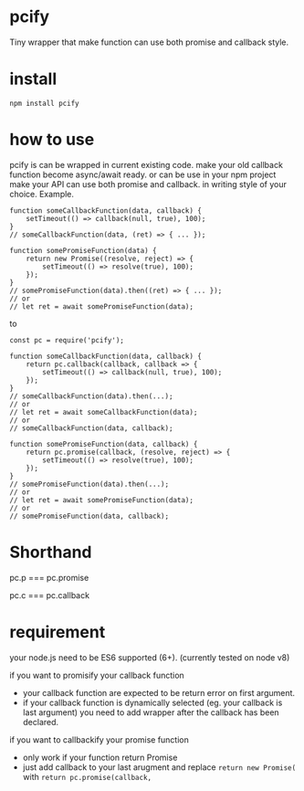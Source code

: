 

# pcify
Tiny wrapper that make function can use both promise and callback style.

# install
    npm install pcify

# how to use
pcify is can be wrapped in current existing code. make your old callback function become async/await ready.
or can be use in your npm project make your API can use both promise and callback. in writing style of your choice.
Example.

    function someCallbackFunction(data, callback) {
	    setTimeout(() => callback(null, true), 100);
    }
	// someCallbackFunction(data, (ret) => { ... });

    function somePromiseFunction(data) {
	    return new Promise((resolve, reject) => {
		    setTimeout(() => resolve(true), 100);
	    });
    }
	// somePromiseFunction(data).then((ret) => { ... });
	// or
	// let ret = await somePromiseFunction(data);

to

    const pc = require('pcify');

    function someCallbackFunction(data, callback) {
	    return pc.callback(callback, callback => {
		    setTimeout(() => callback(null, true), 100);
	    });
    }
	// someCallbackFunction(data).then(...);
	// or
	// let ret = await someCallbackFunction(data);
	// or
	// someCallbackFunction(data, callback);
	
    function somePromiseFunction(data, callback) {
	    return pc.promise(callback, (resolve, reject) => {
		    setTimeout(() => resolve(true), 100);
	    });
    }
	// somePromiseFunction(data).then(...);
	// or
	// let ret = await somePromiseFunction(data);
	// or
	// somePromiseFunction(data, callback);
	
# Shorthand

pc.p === pc.promise

pc.c === pc.callback


# requirement
your node.js need to be ES6 supported (6+). (currently tested on node v8)

if you want to promisify your callback function
 - your callback function are expected to be return error on first argument.
 - if your callback function is dynamically selected (eg. your callback is last argument) you need to add wrapper after the callback has been declared.

if you want to callbackify your promise function
 - only work if your function return Promise
 - just add callback to your last arugment and replace `return new Promise(` with `return pc.promise(callback,`
